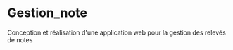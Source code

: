 # Gestion_note
Conception et réalisation d'une application web pour la gestion des relevés de notes 
